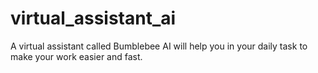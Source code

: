 # virtual_assistant_ai
A virtual assistant called Bumblebee AI will help you in your daily task to make your work easier and fast.
